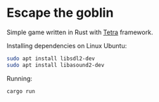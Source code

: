 # Escape the goblin

Simple game written in Rust with [Tetra](https://github.com/17cupsofcoffee/tetra) framework.

Installing dependencies on Linux Ubuntu:
```bash
sudo apt install libsdl2-dev
sudo apt install libasound2-dev
```
Running:
```bash
cargo run
```
